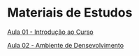 # Materiais de Estudos

[Aula 01 - Introdução ao Curso](01-intro)

[Aula 02 - Ambiente de Densevolvimento](02-ambiente)
